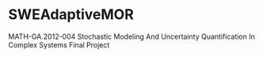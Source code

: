 # SWEAdaptiveMOR
MATH-GA.2012-004  Stochastic Modeling And Uncertainty Quantification In Complex Systems Final Project
